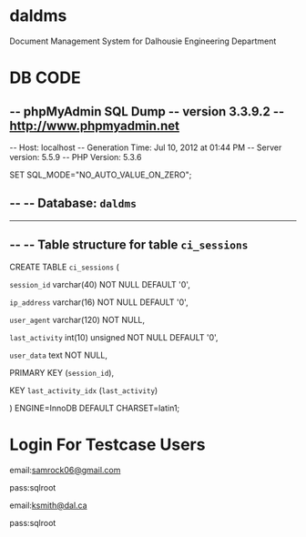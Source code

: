 daldms
======

Document Management System for Dalhousie Engineering Department

DB CODE
=======

-- phpMyAdmin SQL Dump
-- version 3.3.9.2
-- http://www.phpmyadmin.net
--
-- Host: localhost
-- Generation Time: Jul 10, 2012 at 01:44 PM
-- Server version: 5.5.9
-- PHP Version: 5.3.6

SET SQL_MODE="NO_AUTO_VALUE_ON_ZERO";

--
-- Database: `daldms`
--

-- --------------------------------------------------------

--
-- Table structure for table `ci_sessions`
--

CREATE TABLE `ci_sessions` (

  `session_id` varchar(40) NOT NULL DEFAULT '0',

  `ip_address` varchar(16) NOT NULL DEFAULT '0',

  `user_agent` varchar(120) NOT NULL,

  `last_activity` int(10) unsigned NOT NULL DEFAULT '0',

  `user_data` text NOT NULL,

  PRIMARY KEY (`session_id`),

  KEY `last_activity_idx` (`last_activity`)

) ENGINE=InnoDB DEFAULT CHARSET=latin1;

Login For Testcase Users
========================

email:samrock06@gmail.com

pass:sqlroot

email:ksmith@dal.ca

pass:sqlroot

